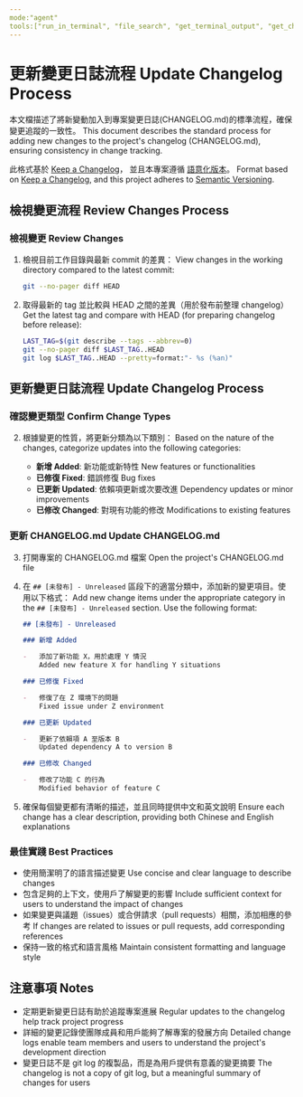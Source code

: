 ```yaml
---
mode:"agent"
tools:["run_in_terminal", "file_search", "get_terminal_output", "get_changed_files","read_file"]
---
```


# 更新變更日誌流程 Update Changelog Process

本文檔描述了將新變動加入到專案變更日誌(CHANGELOG.md)的標準流程，確保變更追蹤的一致性。
This document describes the standard process for adding new changes to the project's changelog (CHANGELOG.md), ensuring consistency in change tracking.

此格式基於 [Keep a Changelog](https://keepachangelog.com/zh-TW/1.0.0/)，
並且本專案遵循 [語意化版本](https://semver.org/lang/zh-TW/)。
Format based on [Keep a Changelog](https://keepachangelog.com/en/1.0.0/),
and this project adheres to [Semantic Versioning](https://semver.org/spec/v2.0.0.html).

## 檢視變更流程 Review Changes Process

### 檢視變更 Review Changes

1. 檢視目前工作目錄與最新 commit 的差異：
   View changes in the working directory compared to the latest commit:

    ```bash
    git --no-pager diff HEAD
    ```

2. 取得最新的 tag 並比較與 HEAD 之間的差異（用於發布前整理 changelog）
   Get the latest tag and compare with HEAD (for preparing changelog before release):

    ```bash
    LAST_TAG=$(git describe --tags --abbrev=0)
    git --no-pager diff $LAST_TAG..HEAD
    git log $LAST_TAG..HEAD --pretty=format:"- %s (%an)"
    ```

## 更新變更日誌流程 Update Changelog Process

### 確認變更類型 Confirm Change Types

2. 根據變更的性質，將更新分類為以下類別：
   Based on the nature of the changes, categorize updates into the following categories:

    - **新增 Added**: 新功能或新特性
      New features or functionalities
    - **已修復 Fixed**: 錯誤修復
      Bug fixes
    - **已更新 Updated**: 依賴項更新或次要改進
      Dependency updates or minor improvements
    - **已修改 Changed**: 對現有功能的修改
      Modifications to existing features

### 更新 CHANGELOG.md Update CHANGELOG.md

3. 打開專案的 CHANGELOG.md 檔案
   Open the project's CHANGELOG.md file

4. 在 `## [未發布] - Unreleased` 區段下的適當分類中，添加新的變更項目。使用以下格式：
   Add new change items under the appropriate category in the `## [未發布] - Unreleased` section. Use the following format:

    ```markdown
    ## [未發布] - Unreleased

    ### 新增 Added

    -   添加了新功能 X，用於處理 Y 情況
        Added new feature X for handling Y situations

    ### 已修復 Fixed

    -   修復了在 Z 環境下的問題
        Fixed issue under Z environment

    ### 已更新 Updated

    -   更新了依賴項 A 至版本 B
        Updated dependency A to version B

    ### 已修改 Changed

    -   修改了功能 C 的行為
        Modified behavior of feature C
    ```

5. 確保每個變更都有清晰的描述，並且同時提供中文和英文說明
   Ensure each change has a clear description, providing both Chinese and English explanations

### 最佳實踐 Best Practices

-   使用簡潔明了的語言描述變更
    Use concise and clear language to describe changes
-   包含足夠的上下文，使用戶了解變更的影響
    Include sufficient context for users to understand the impact of changes
-   如果變更與議題（issues）或合併請求（pull requests）相關，添加相應的參考
    If changes are related to issues or pull requests, add corresponding references
-   保持一致的格式和語言風格
    Maintain consistent formatting and language style

## 注意事項 Notes

-   定期更新變更日誌有助於追蹤專案進展
    Regular updates to the changelog help track project progress
-   詳細的變更記錄使團隊成員和用戶能夠了解專案的發展方向
    Detailed change logs enable team members and users to understand the project's development direction
-   變更日誌不是 git log 的複製品，而是為用戶提供有意義的變更摘要
    The changelog is not a copy of git log, but a meaningful summary of changes for users
